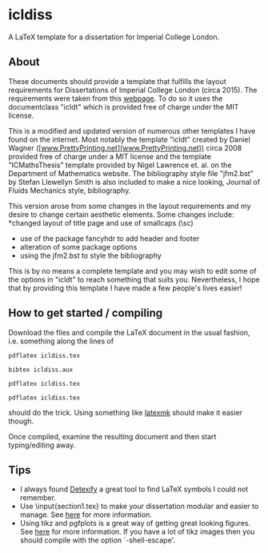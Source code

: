 # icldiss
A LaTeX template for a dissertation for Imperial College London.

## About

These documents should provide a template that fulfills the layout requirements for Dissertations of Imperial College London (circa 2015). The requirements were taken from this [webpage](http://www3.imperial.ac.uk/registry/exams/thesisandvivas). To do so it uses the documentclass "icldt" which is provided free of charge under the MIT license.

This is a modified and updated version of numerous other templates I have found on the internet. Most notably the template "icldt" created by Daniel Wagner ([www.PrettyPrinting.net](www.PrettyPrinting.net)) circa 2008 provided free of charge under a MIT license and the template "ICMathsThesis" template provided by Nigel Lawrence et. al. on the Department of Mathematics website. The bibliography style file "jfm2.bst" by Stefan Llewellyn Smith is also included to make a nice looking, Journal of Fluids Mechanics style, bibliography.

This version arose from some changes in the layout requirements and my desire to change certain aesthetic elements. Some changes include:
*changed layout of title page and use of smallcaps (\sc)
* use of the package fancyhdr to add header and footer
* alteration of some package options
* using the jfm2.bst to style the bibliography

This is by no means a complete template and you may wish to edit some of the options in "icldt" to reach something that suits you. Nevertheless, I hope that by providing this template I have made a few people's lives easier!

## How to get started / compiling

Download the files and compile the LaTeX document in the usual fashion, i.e. something along the lines of

`pdflatex icldiss.tex`

`bibtex icldiss.aux`

`pdflatex icldiss.tex`

`pdflatex icldiss.tex`

should do the trick. Using something like [latexmk](http://users.phys.psu.edu/~collins/software/latexmk-jcc/) should make it easier though.

Once compiled, examine the resulting document and then start typing/editing away. 

## Tips

* I always found [Detexify](http://detexify.kirelabs.org/classify.html) a great tool to find LaTeX symbols I could not remember.
* Use \input{section1.tex} to make your dissertation modular and easier to manage. See [here](https://en.wikibooks.org/wiki/LaTeX/Modular_Documents) for more information.
* Using tikz and pgfplots is a great way of getting great looking figures. See [here](http://www.howtotex.com/packages/beautiful-matlab-figures-in-latex/) for more information. If you have a lot of tikz images then you should compile with the option `-shell-escape'.
